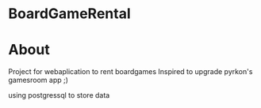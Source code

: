 # BoardGameRental
# About
Project for webaplication to rent boardgames 
Inspired to upgrade pyrkon's gamesroom app ;) 

using postgressql to store data
